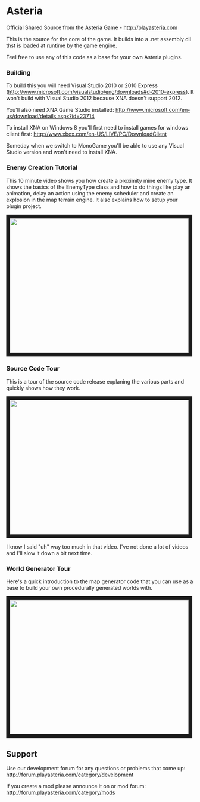 Asteria
=======

Official Shared Source from the Asteria Game - http://playasteria.com

This is the source for the core of the game. It builds into a .net assembly dll thst is loaded at runtime by the game engine.

Feel free to use any of this code as a base for your own Asteria plugins.

### Building

To build this you will need Visual Studio 2010 or 2010 Express (http://www.microsoft.com/visualstudio/eng/downloads#d-2010-express). It won't build with Visual Studio 2012 because XNA doesn't support 2012.

You'll also need XNA Game Studio installed: http://www.microsoft.com/en-us/download/details.aspx?id=23714

To install XNA on Windows 8 you'll first need to install games for windows client first: http://www.xbox.com/en-US/LIVE/PC/DownloadClient

Someday when we switch to MonoGame you'll be able to use any Visual Studio version and won't need to install XNA.

### Enemy Creation Tutorial

This 10 minute video shows you how create a proximity mine enemy type. It shows the basics of the EnemyType class and how to do things like play an animation, delay an action using the enemy scheduler and create an explosion in the map terrain engine. It also explains how to setup your plugin project.

<a href="http://www.youtube.com/watch?feature=player_embedded&v=CwBFFtkam44" target="_blank"><img src="http://img.youtube.com/vi/CwBFFtkam44/0.jpg" width="480" height="360" border="10" /></a>

### Source Code Tour

This is a tour of the source code release explaning the various parts and quickly shows how they work.

<a href="http://www.youtube.com/watch?feature=player_embedded&v=jGR0EVYc_Bo" target="_blank"><img src="http://img.youtube.com/vi/jGR0EVYc_Bo/0.jpg" width="480" height="360" border="10" /></a>

I know I said "uh" way too much in that video. I've not done a lot of videos and I'll slow it down a bit next time.

### World Generator Tour

Here's a quick introduction to the map generator code that you can use as a base to build your own procedurally generated worlds with.

<a href="http://www.youtube.com/watch?feature=player_embedded&v=mn_wW8uZ6eQ" target="_blank"><img src="http://img.youtube.com/vi/mn_wW8uZ6eQ/0.jpg" width="480" height="360" border="10" /></a>

## Support

Use our development forum for any questions or problems that come up: http://forum.playasteria.com/category/development

If you create a mod please announce it on or mod forum: http://forum.playasteria.com/category/mods
